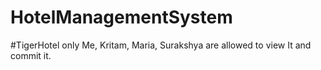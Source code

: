 # HotelManagementSystem
#TigerHotel
only Me, Kritam, Maria, Surakshya are allowed to view It and commit it.
